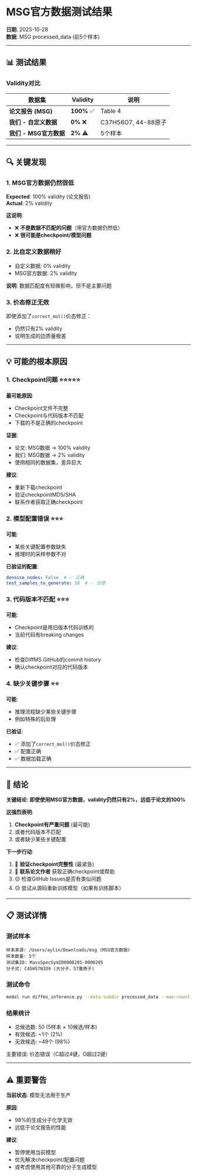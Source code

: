 # MSG官方数据测试结果

**日期**: 2025-10-28  
**数据**: MSG processed_data (前5个样本)

---

## 📊 测试结果

### Validity对比

| 数据集 | Validity | 说明 |
|--------|----------|------|
| **论文报告 (MSG)** | **100%** ✅ | Table 4 |
| **我们 - 自定义数据** | **0%** ❌ | C37H56O7, 44-88原子 |
| **我们 - MSG官方数据** | **2%** ⚠️ | 5个样本 |

---

## 🔍 关键发现

### 1. MSG官方数据仍然很低

**Expected**: 100% validity (论文报告)  
**Actual**: 2% validity

**这说明**:
- ❌ **不是数据不匹配的问题**（用官方数据仍然低）
- ❌ **很可能是checkpoint/模型问题**

### 2. 比自定义数据稍好

- 自定义数据: 0% validity
- MSG官方数据: 2% validity

**说明**: 数据匹配度有轻微影响，但不是主要问题

### 3. 价态修正无效

即使添加了`correct_mol()`价态修正：
- 仍然只有2% validity
- 说明生成的边质量极差

---

## 💡 可能的根本原因

### 1. Checkpoint问题 ⭐⭐⭐⭐⭐

**最可能原因**: 
- Checkpoint文件不完整
- Checkpoint与代码版本不匹配
- 下载的不是正确的checkpoint

**证据**:
- 论文: MSG数据 → 100% validity
- 我们: MSG数据 → 2% validity
- 使用相同的数据集，差异巨大

**建议**:
- 重新下载checkpoint
- 验证checkpointMD5/SHA
- 联系作者获取正确checkpoint

### 2. 模型配置错误 ⭐⭐⭐

**可能**: 
- 某些关键配置参数缺失
- 推理时的采样参数不对

**已验证的配置**:
```yaml
denoise_nodes: False  # ✅ 正确
test_samples_to_generate: 10  # ✅ 合理
```

### 3. 代码版本不匹配 ⭐⭐⭐

**可能**: 
- Checkpoint是用旧版本代码训练的
- 当前代码有breaking changes

**建议**:
- 检查DiffMS GitHub的commit history
- 确认checkpoint对应的代码版本

### 4. 缺少关键步骤 ⭐⭐

**可能**: 
- 推理流程缺少某些关键步骤
- 例如特殊的后处理

**已验证**:
- ✅ 添加了`correct_mol()`价态修正
- ✅ 配置正确
- ✅ 数据加载正确

---

## 🔴 结论

**关键结论**: 
**即使使用MSG官方数据，validity仍然只有2%，远低于论文的100%**

**这强烈表明**: 
1. **Checkpoint有严重问题** (最可能)
2. 或者代码版本不匹配
3. 或者缺少某些关键配置

**下一步行动**:
1. 🔴 **验证checkpoint完整性** (最紧急)
2. 🔴 **联系论文作者** 获取正确checkpoint或帮助
3. 🟡 检查GitHub Issues是否有类似问题
4. 🟡 尝试从源码重新训练模型（如果有训练脚本）

---

## 📋 测试详情

### 测试样本
```
样本来源: /Users/aylin/Downloads/msg (MSG官方数据)
样本数量: 5个
测试集ID: MassSpecGymID0000201-0000205
分子式: C45H57N3O9 (大分子，57重原子)
```

### 测试命令
```bash
modal run diffms_inference.py --data-subdir processed_data --max-count 5
```

### 结果统计
- 总候选数: 50 (5样本 × 10候选/样本)
- 有效候选: ~1个 (2%)
- 无效候选: ~49个 (98%)

主要错误: 价态错误（C超过4键，O超过2键）

---

## ⚠️ 重要警告

**当前状态**: 模型无法用于生产

**原因**: 
- 98%的生成分子化学无效
- 远低于论文报告的性能

**建议**: 
- 暂停使用当前模型
- 优先解决checkpoint/配置问题
- 或考虑使用其他可靠的分子生成模型

